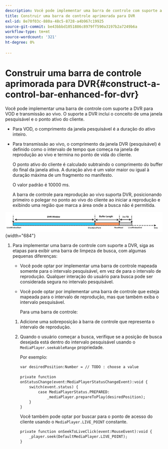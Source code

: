 ```yaml
---
description: Você pode implementar uma barra de controle com suporte a DVR para VOD e transmissão ao vivo. O suporte a DVR inclui o conceito de uma janela pesquisável e o ponto ativo do cliente.
title: Construir uma barra de controle aprimorada para DVR
exl-id: 8e70f03c-880a-48c5-8728-a4b967c19925
source-git-commit: be43bbbd1051886c8979ff590a3197b2a7249b6a
workflow-type: tm+mt
source-wordcount: '321'
ht-degree: 0%

---
```


# Construir uma barra de controle aprimorada para DVR{#construct-a-control-bar-enhanced-for-dvr}

Você pode implementar uma barra de controle com suporte a DVR para VOD e transmissão ao vivo. O suporte a DVR inclui o conceito de uma janela pesquisável e o ponto ativo do cliente.

* Para VOD, o comprimento da janela pesquisável é a duração do ativo inteiro.
* Para transmissão ao vivo, o comprimento da janela DVR (pesquisável) é definido como o intervalo de tempo que começa na janela de reprodução ao vivo e termina no ponto de vida do cliente.

   O ponto ativo do cliente é calculado subtraindo o comprimento do buffer do final da janela ativa. A duração alvo é um valor maior ou igual à duração máxima de um fragmento no manifesto.

   O valor padrão é 10000 ms.

   A barra de controle para reprodução ao vivo suporta DVR, posicionando primeiro o polegar no ponto ao vivo do cliente ao iniciar a reprodução e exibindo uma região que marca a área onde a busca não é permitida.

<!--<a id="fig_37A39A28BA714BA5A2C461357ED5BD41"></a>-->

![](assets/dvr-window.PNG){width="684"}

1. Para implementar uma barra de controle com suporte a DVR, siga as etapas para exibir uma barra de limpeza de busca, com algumas pequenas diferenças:

   * Você pode optar por implementar uma barra de controle mapeada somente para o intervalo pesquisável, em vez de para o intervalo de reprodução. Qualquer interação do usuário para busca pode ser considerada segura no intervalo pesquisável.
   * Você pode optar por implementar uma barra de controle que esteja mapeada para o intervalo de reprodução, mas que também exiba o intervalo pesquisável.

      Para uma barra de controle:
   1. Adicione uma sobreposição à barra de controle que representa o intervalo de reprodução.
   1. Quando o usuário começar a busca, verifique se a posição de busca desejada está dentro do intervalo pesquisável usando o `MediaPlayer.seekableRange` propriedade.

      Por exemplo:

      ```
      var desiredPosition:Number = // TODO : choose a value 
      
      private function onStatusChange(event:MediaPlayerStatusChangeEvent):void { 
          switch(event.status) { 
              case MediaPlayerStatus.PREPARED: 
                  _mediaPlayer.prepareToPlay(desiredPosition); 
          } 
      }
      ```

      Você também pode optar por buscar para o ponto de acesso do cliente usando o `MediaPlayer.LIVE_POINT` constante.

      ```
      private function onSeekToLiveClick(event:MouseEvent):void { 
          _player.seek(DefaultMediaPlayer.LIVE_POINT); 
      }
      ```
